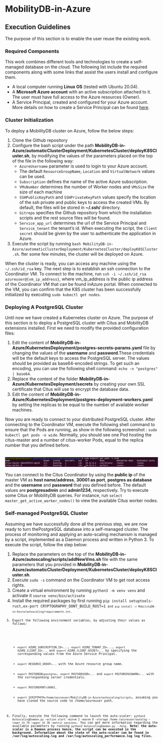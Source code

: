 # MobilityDB-in-Azure


## Execution Guidelines

The purpose of this section is to enable the user reuse the existing work.

### Required Components
This work combines different tools and technologies to create a self-managed database on the cloud. The following list include the required components along with some links that assist the users install and configure them.

* A local computer running **Linux OS** (tested with Ubuntu 20.04).
* A **Microsoft Azure account** with an active subscription attached to it. The user must have full access to the Azure resources (Owner).
* A Service Principal, created and configured for your Azure account. More details on how to create a Service Principal can be found [here](https://docs.microsoft.com/en-us/azure/developer/python/configure-local-development-environment?tabs=cmd#required-components).

### Cluster Initialization
To deploy a MobilityDB cluster on Azure, follow the below steps:
<ol>
<li>Clone the Github repository</li>
<li>Configure the bash script under the path <strong>MobilityDB-in-Azure/automaticClusterDeployment/KubernetesCluster/deployK8SCluster.sh</strong>, by modifying the values of the parameters placed on the top of the file in the following way:
    <ul>
    <li><code>AzureUsername</code> parameter is used to login to your Azure account.</li>
    <li>The default <code>ResourceGroupName</code>, <code>Location</code> and <code>VirtualNetwork</code> values can be used.</li>
    <li><code>Subscription</code> defines the name of the active Azure subscription.</li>
    <li><code>VMsNumber</code> determines the number of Worker nodes and <code>VMsSize</code> the size of each machine</li>
    <li><code>SSHPublicKeyPath</code> and <code>SSHPrivateKeyPath</code> values specify the location of the ssh private and public keys to access the created VMs. By default, the files will be stored in <strong>~/.ssh/</strong> directory.</li>
    <li><code>Gitrepo</code> specifies the Github repository from which the installation scripts and the rest source files will be found.</li>
    <li><code>Service_app_url</code> determines  the  url  of  the  Service  Principal  and <code>Service_tenant</code> the tenant’s id. When executing the script, the <code>Client secret</code> should be given by the user to authenticate the application in Azure.</li>
    </ul>
</li>
<li>Execute the script by running <code>bash MobilityDB-in-Azure/automaticClusterDeployment/KubernetesCluster/deployK8SCluster.sh</code>. fter some few minutes, the cluster will be deployed on Azure.</li>
</ol>

When the cluster is ready, you can access any machine using the `~/.ssh/id_rsa` key. The next step is to establish an ssh connection to the Coordinator VM. To connect to the machine, run `ssh -i ~/.ssh/id_rsa azureuser@{vm_ip_address}`, where vm_ip_address is the public ip address of the Coordinator VM that can be found inAzure portal. When connected to the VM, you can confirm that the K8S cluster has been successfully initialized by executing `sudo kubectl get nodes`.

### Deploying A PostgreSQL Cluster

Until now we have created a Kubernetes cluster on Azure. The purpose of this section is to deploy a PostgreSQL cluster with Citus and MobilityDB extensions installed. First we need to modify the provided configuration files:
<ol>
<li>Edit the content of <strong>MobilityDB-in-Azure/KubernetesDeployment/postgres-secrets-params.yaml</strong> file by changing the values of the <strong>username</strong> and <strong>password</strong>.These credentials will be the default keys to access the PostgreSQL server.  The values should be provided as base64-encoded strings. To get such an encoding, you can use the following shell command: <code>echo -n "postgres" | base64</code>.</li>
<li>Replace the content of the folder <strong>MobilityDB-in-Azure/KubernetesDeployment/secrets</strong> by creating your own SSL certificate that Citus will use to encrypt the database data.</li>
<li>Edit the content of <strong>MobilityDB-in-Azure/KubernetesDeployment/postgres-deployment-workers.yaml</strong> by setting the replicas to be equal to the number of available worker machines.</li>
</ol>

Now you are ready to connect to your distributed PostgreSQL cluster. After connecting to the Coordinator VM, execute the following shell command to ensure that the Pods are running, as show in the following screenshot : `sudo kubectl get pods -o wide`. Normally, you should see one Pod hosting the citus-master and a number of citus-worker Pods, equal to the replica number that you defined before.<br><br>

![alt text](readme_images/pods_screenshot.png)

You can connect to the Citus Coordinator by using the **public ip** of the master VM as **host name/address**, **30001 as port**, **postgres as database** and the **username** and **password** that you defined before. The default values are **postgresadmin** and **admin1234**, respectively. Try to execute some Citus or MobilityDB queries. For instance, run `select master_get_active_worker_nodes()` to view the available Citus worker nodes.

### Self-managed PostgreSQL Cluster

Assuming we have successfully done all the previous step, we are now ready to turn thePostgreSQL database into a self-managed cluster. The process of monitoring and applying an auto-scaling mechanism is managed by a script, implemented as a Daemon process and written in Python 3. To execute the script, follow the step below:

<ol>
<li>Replace   the   parameters   on   the top of the <strong>MobilityDB-in-Azure/autoscaling/scripts/addNewVms.sh </strong> file with the same parameters that you provided in <strong>MobilityDB-in-Azure/automaticClusterDeployment/KubernetesCluster/deployK8SCluster.sh</strong>.</li>
<li>Execute <code>sudo -s</code> command on the Coordinator VM to get root access rights.</li>
<li>Create a virtual environment by running <code>python3 -m venv venv</code> and activate it <code>source venv/bin/activate</code></li>
<li>Install the required packages by first running <code>pip install setuptools-rust,ex-port CRYPTOGRAPHY_DONT_BUILD_RUST=1<code> and <code>pip install -r MobilityDB-in-Azure/autoscaling/requirements.txt</code>.</li>
<li>Export the following environment variables, by adjusting their values as follows:</li>
    <ul>
    <li><code>export AZURE_SUBSCRIPTION_ID=...</code>, <code>export AZURE_TENANT_ID=...</code>, <code>export   AZURE_CLIENT_ID=...</code> and <code>export AZURE_CLIENT_SECRET=...</code> by specifying the corresponding values from the Azure Service Principal.</li>
    <li><code>export RESOURCE_GROUP=...</code> with the Azure resource group name.</li>
    <li><code>export POSTGREDB=postgres</code>, <code>export POSTGREUSER=...</code> and <code>export POSTGREPASSWORD=...</code> with the corresponding server credentials.</li>
    <li><code>export POSTGREPORT=30001</code>.</li>
    <li><code>export SCRIPTPATH=/home/azureuser/MobilityDB-in-Azure/autoscaling/scripts</code>, assuming you have cloned the source code to /home/azureuser path.</li>
    </ul>
<li>Finally, execute the following command to launch the auto-scaler: <code>python3 AutoscalingDaemon.py –action start –minvm 2 –maxvm 8 –storage /home-/azureuser/autolog –lower_th 70 –upper_th 30 –metric sessions</code>. You can get more information regarding the available parameters by running <code>python3 AutoscalingDaemon.py --help</code>. <strong>Note: the auto-scaler is a Daemon process hence, the script can be executed in the background. Information about the state of the auto-scaler can be found in <strong>/var/log/autoscaling.log</strong> and <strong>/var/log/autoscaling_performance.log</strong> log files.</strong></li>
</ol>
